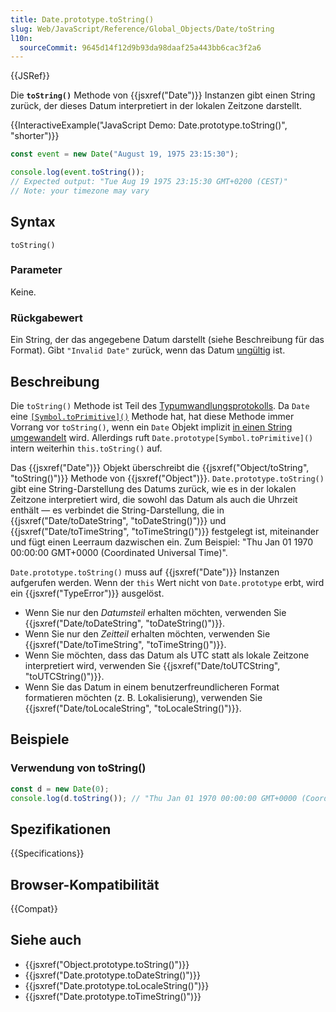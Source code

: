 ```yaml
---
title: Date.prototype.toString()
slug: Web/JavaScript/Reference/Global_Objects/Date/toString
l10n:
  sourceCommit: 9645d14f12d9b93da98daaf25a443bb6cac3f2a6
---
```


{{JSRef}}

Die **`toString()`** Methode von {{jsxref("Date")}} Instanzen gibt einen String zurück, der dieses Datum interpretiert in der lokalen Zeitzone darstellt.

{{InteractiveExample("JavaScript Demo: Date.prototype.toString()", "shorter")}}

```js interactive-example
const event = new Date("August 19, 1975 23:15:30");

console.log(event.toString());
// Expected output: "Tue Aug 19 1975 23:15:30 GMT+0200 (CEST)"
// Note: your timezone may vary
```

## Syntax

```js-nolint
toString()
```

### Parameter

Keine.

### Rückgabewert

Ein String, der das angegebene Datum darstellt (siehe Beschreibung für das Format). Gibt `"Invalid Date"` zurück, wenn das Datum [ungültig](/de/docs/Web/JavaScript/Reference/Global_Objects/Date#the_epoch_timestamps_and_invalid_date) ist.

## Beschreibung

Die `toString()` Methode ist Teil des [Typumwandlungsprotokolls](/de/docs/Web/JavaScript/Guide/Data_structures#type_coercion). Da `Date` eine [`[Symbol.toPrimitive]()`](/de/docs/Web/JavaScript/Reference/Global_Objects/Date/Symbol.toPrimitive) Methode hat, hat diese Methode immer Vorrang vor `toString()`, wenn ein `Date` Objekt implizit [in einen String umgewandelt](/de/docs/Web/JavaScript/Reference/Global_Objects/String#string_coercion) wird. Allerdings ruft `Date.prototype[Symbol.toPrimitive]()` intern weiterhin `this.toString()` auf.

Das {{jsxref("Date")}} Objekt überschreibt die {{jsxref("Object/toString", "toString()")}} Methode von {{jsxref("Object")}}. `Date.prototype.toString()` gibt eine String-Darstellung des Datums zurück, wie es in der lokalen Zeitzone interpretiert wird, die sowohl das Datum als auch die Uhrzeit enthält — es verbindet die String-Darstellung, die in {{jsxref("Date/toDateString", "toDateString()")}} und {{jsxref("Date/toTimeString", "toTimeString()")}} festgelegt ist, miteinander und fügt einen Leerraum dazwischen ein. Zum Beispiel: "Thu Jan 01 1970 00:00:00 GMT+0000 (Coordinated Universal Time)".

`Date.prototype.toString()` muss auf {{jsxref("Date")}} Instanzen aufgerufen werden. Wenn der `this` Wert nicht von `Date.prototype` erbt, wird ein {{jsxref("TypeError")}} ausgelöst.

- Wenn Sie nur den _Datumsteil_ erhalten möchten, verwenden Sie {{jsxref("Date/toDateString", "toDateString()")}}.
- Wenn Sie nur den _Zeitteil_ erhalten möchten, verwenden Sie {{jsxref("Date/toTimeString", "toTimeString()")}}.
- Wenn Sie möchten, dass das Datum als UTC statt als lokale Zeitzone interpretiert wird, verwenden Sie {{jsxref("Date/toUTCString", "toUTCString()")}}.
- Wenn Sie das Datum in einem benutzerfreundlicheren Format formatieren möchten (z. B. Lokalisierung), verwenden Sie {{jsxref("Date/toLocaleString", "toLocaleString()")}}.

## Beispiele

### Verwendung von toString()

```js
const d = new Date(0);
console.log(d.toString()); // "Thu Jan 01 1970 00:00:00 GMT+0000 (Coordinated Universal Time)"
```

## Spezifikationen

{{Specifications}}

## Browser-Kompatibilität

{{Compat}}

## Siehe auch

- {{jsxref("Object.prototype.toString()")}}
- {{jsxref("Date.prototype.toDateString()")}}
- {{jsxref("Date.prototype.toLocaleString()")}}
- {{jsxref("Date.prototype.toTimeString()")}}
